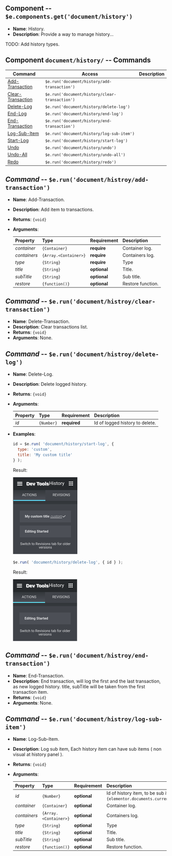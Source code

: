 
## Component -- `$e.components.get('document/history')`

*  **Name**: History.
*  **Description**: Provide a way to manage history...

TODO: Add history types.

## Component `document/history/` -- Commands
| Command                                                                | Access                                             | Description         
|------------------------------------------------------------------------|----------------------------------------------------|-----------------------------------------
| [Add-Transaction](#)                                                   | `$e.run('document/history/add-transaction')`       | 
| [Clear-Transaction](#)                                                 | `$e.run('document/history/clear-transaction')`     | 
| [Delete-Log](#)                                                        | `$e.run('document/history/delete-log')`            | 
| [End-Log](#)                                                           | `$e.run('document/history/end-log')`               | 
| [End-Transaction](#)                                                   | `$e.run('document/history/end-transaction')`       | 
| [Log-Sub-Item](#)                                                      | `$e.run('document/history/log-sub-item')`          | 
| [Start-Log](#)                                                         | `$e.run('document/history/start-log')`             | 
| [Undo](#)                                                              | `$e.run('document/history/undo')`                  | 
| [Undo-All](#)                                                          | `$e.run('document/history/undo-all')`              | 
| [Redo](#)                                                              | `$e.run('document/history/redo')`                  | 

## _Command_ -- `$e.run('document/histroy/add-transaction')`
*  **Name**: Add-Transaction.
*  **Description**: Add item to transactions.
*  **Returns**: `{void}`
*  **Arguments**: 

    | Property     | Type                  | Requirement   | Description |
    |---           |---                    |---            |---|
    | _container_  | `{Container}`         | **require**   | Container log.
    | _containers_ | `{Array.<Container>}` | **require**   | Containers log.
    | _type_       | `{String}`            | **require**   | Type
    | _title_      | `{String}`            | **optional**  | Title.
    | _subTitle_   | `{String}`            | **optional**  | Sub title.
    | _restore_    | `{function()}`         | **optional** | Restore function.

## _Command_ -- `$e.run('document/histroy/clear-transaction')`
*  **Name**: Delete-Transaction.
*  **Description**: Clear transactions list.
*  **Returns**: `{void}`
*  **Arguments**: None.

## _Command_ -- `$e.run('document/histroy/delete-log')`
*  **Name**: Delete-Log.
*  **Description**: Delete logged history.
*  **Returns**: `{void}`
*  **Arguments**: 

    | Property     | Type                  | Requirement   | Description |
    |---           |---                    |---            |---|
    | _id_         | `{Number}`            | **required**  | Id of logged history to delete.

*  **Examples**:
    ```javascript
    id = $e.run( 'document/history/start-log', { 
      type: 'custom',
      title: 'My custom title'
    } );
    ```
    Result:
    
    ![history-with-custom-title](../../../../../../images/edocument-history/history-with-custom-title.png)
    ```javascript
    $e.run( 'document/history/delete-log', { id } ); 
    ```
    Result:
    
    ![history-empty](../../../../../../images/edocument-history/history-empty.png)
    
## _Command_ -- `$e.run('document/histroy/end-transaction')`
*  **Name**: End-Transaction.
*  **Description**: End transaction, will log the first and the last transaction, as new logged history.
title, subTitle will be taken from the first transaction item.
*  **Returns**: `{void}`
*  **Arguments**: None.

## _Command_ -- `$e.run('document/histroy/log-sub-item')`
*  **Name**: Log-Sub-Item.
*  **Description**: Log sub item, Each history item can have sub items ( non visual at history panel ).
*  **Returns**: `{void}`
*  **Arguments**: 

    | Property     | Type                  | Requirement    | Description |
    |---           |---                    |---             |---|
    | _id_         | `{Number}`            | **optional**   | Id of history item, to be sub item of. default: `{elementor.documents.currentDocument.history.getCurrentId()}`.
    | _container_  | `{Container}`         | **optional**   | Container log.
    | _containers_ | `{Array.<Container>}` | **optional**   | Containers log.
    | _type_       | `{String}`            | **optional**   | Type
    | _title_      | `{String}`            | **optional**   | Title.
    | _subTitle_   | `{String}`            | **optional**   | Sub title.
    | _restore_    | `{function()}`        | **optional**   | Restore function.
